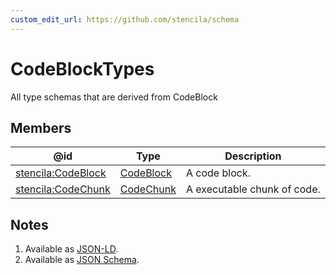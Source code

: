 ```yaml
---
custom_edit_url: https://github.com/stencila/schema
---
```


# CodeBlockTypes

All type schemas that are derived from CodeBlock

## Members

| @id                                                             | Type                              | Description                 |
| --------------------------------------------------------------- | --------------------------------- | --------------------------- |
| [stencila:CodeBlock](https://schema.stenci.la/CodeBlock.jsonld) | [CodeBlock](../code/CodeBlock.md) | A code block.               |
| [stencila:CodeChunk](https://schema.stenci.la/CodeChunk.jsonld) | [CodeChunk](../code/CodeChunk.md) | A executable chunk of code. |

## Notes

1.  Available as [JSON-LD](https://schema.stenci.la/undefined.jsonld).
2.  Available as [JSON Schema](https://schema.stenci.la/v1/CodeBlockTypes.schema.json).
